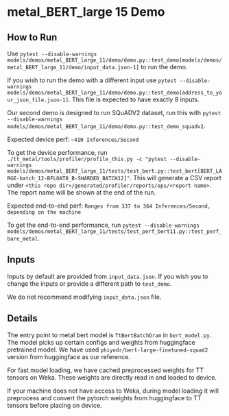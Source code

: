 # metal_BERT_large 15 Demo

## How to Run

Use `pytest --disable-warnings models/demos/metal_BERT_large_11/demo/demo.py::test_demo[models/demos/metal_BERT_large_11/demo/input_data.json-1]` to run the demo.

If you wish to run the demo with a different input use `pytest --disable-warnings models/demos/metal_BERT_large_11/demo/demo.py::test_demo[address_to_your_json_file.json-1]`. This file is expected to have exactly 8 inputs.

Our second demo is designed to run SQuADV2 dataset, run this with `pytest --disable-warnings models/demos/metal_BERT_large_11/demo/demo.py::test_demo_squadv2`.

Expected device perf: `~410 Inferences/Second`

To get the device performance, run `./tt_metal/tools/profiler/profile_this.py -c "pytest --disable-warnings models/demos/metal_BERT_large_11/tests/test_bert.py::test_bert[BERT_LARGE-batch_12-BFLOAT8_B-SHARDED_BATCH12]"`.
This will generate a CSV report under `<this repo dir>/generated/profiler/reports/ops/<report name>`. The report name will be shown at the end of the run.
<!-- csv_example = "images/BERT-Large-device-profile.png" -->

Expected end-to-end perf: `Ranges from 337 to 364 Inferences/Second, depending on the machine`

To get the end-to-end performance, run `pytest --disable-warnings models/demos/metal_BERT_large_11/tests/test_perf_bert11.py::test_perf_bare_metal`.

## Inputs

Inputs by default are provided from `input_data.json`. If you wish you to change the inputs or provide a different path to `test_demo`.

We do not recommend modifying `input_data.json` file.

## Details

The entry point to metal bert model is `TtBertBatchDram` in `bert_model.py`. The model picks up certain configs and weights from huggingface pretrained model. We have used `phiyodr/bert-large-finetuned-squad2` version from huggingface as our reference.

For fast model loading, we have cached preprocessed weights for TT tensors on Weka. These weights are directly read in and loaded to device.

If your machine does not have access to Weka, during model loading it will preprocess and convert the pytorch weights from huggingface to TT tensors before placing on device.
